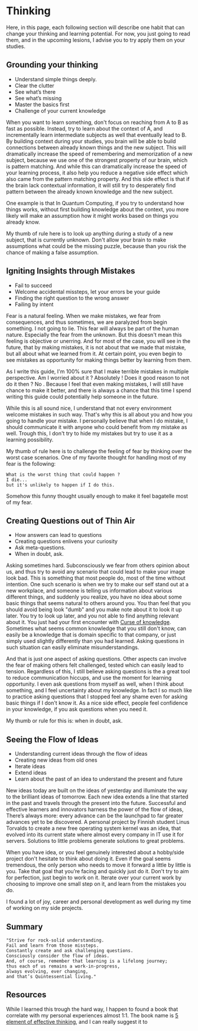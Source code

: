 # Thinking

Here, in this page, each following section will describe one habit that can change your thinking and learning potential.
For now, you just going to read them, and in the upcoming lesions, I advise you to try apply them on your studies.

## Grounding your thinking

* Understand simple things deeply.
* Clear the clutter
* See what’s there
* See what’s missing
* Master the basics first
* Challenge of your current knowledge

When you want to learn something, don't focus on reaching from A to B as fast as possible.
Instead, try to learn about the context of A, and incrementally learn intermediate subjects as well that eventually lead to B.
By building context during your studies, you brain will be able to build connections between already known things and the new subject.
This will dramatically increase the speed of remembering and memorization of a new subject, because we use one of the strongest property of our brain, which is pattern matching.
And while this can dramatically increase the speed of your learning process, it also help you reduce a negative side effect which also came from the pattern matching property.
And this side effect is that if the brain lack contextual information, it will still try to desperately find pattern between the already known knowledge and the new subject.

One example is that In Quantum Computing, if you try to understand how things works, without first building knowledge about the context,
you more likely will make an assumption how it might works based on things you already know.

My thumb of rule here is to look up anything during a study of a new subject, that is currently unknown.
Don't allow your brain to make assumptions what could be the missing puzzle,
because than you risk the chance of making a false assumption.

## Igniting Insights through Mistakes

* Fail to succeed
* Welcome accidental missteps, let your errors be your guide
* Finding the right question to the wrong answer
* Failing by intent

Fear is a natural feeling. When we make mistakes, we fear from consequences, and thus sometimes,
we are paralyzed from begin something. I not going to lie. This fear will always be part of the human nature.
Especially the fear from the unknown. But this doesn't mean this feeling is objective or unerring.
And for most of the case, you will see in the future, that by making mistakes,
it is not about that we made that mistake, but all about what we learned from it.
At certain point, you even begin to see mistakes as opportunity for making things better by learning from them.

As I write this guide, I'm 100% sure that I make terrible mistakes in multiple perspective.
Am I worried about it ? Absolutely ! Does it good reason to not do it then ? No .
Because I feel that even making mistakes, I will still have chance to make it better,
and there is always a chance that this time I spend writing this guide could potentially help someone in the future.

While this is all sound nice, I understand that not every environment welcome mistakes in such way.
That's why this is all about you and how you going to handle your mistake.
I personally believe that when I do mistake, I should communicate it with anyone who could benefit from my mistake as well.
Trough this, I don't try to hide my mistakes but try to use it as a learning possibility.

My thumb of rule here is to challenge the feeling of fear by thinking over the worst case scenarios.
One of my favorite thought for handling most of my fear is the following:

    What is the worst thing that could happen ?
    I die...
    but it's unlikely to happen if I do this.

Somehow this funny thought usually enough to make it feel bagatelle most of my fear.

## Creating Questions out of Thin Air

* How answers can lead to questions
* Creating questions enlivens your curiosity
* Ask meta-questions.
* When in doubt, ask.

Asking sometimes hard. Subconsciously we fear from others opinion about us,
and thus try to avoid any scenario that could lead to make your image look bad.
This is something that most people do, most of the time without intention.
One such scenario is when we try to make our self stand out at a new workplace,
and someone is telling us information about various different things,
and suddenly you realize, you have no idea about some basic things that seems natural to others around you.
You than feel that you should avoid being look "dumb" and you make note about it to look it up later.
You try to look up later, and you not able to find anything relevant about it.
You just had your first encounter with [Curse of knowledge](https://en.wikipedia.org/wiki/Curse_of_knowledge).
Sometimes what seems common knowledge that you still don't know, can easily be a knowledge that is domain specific to that company,
or just simply used slightly differently than you had learned. Asking questions in such situation can easily eliminate misunderstandings.

And that is just one aspect of asking questions. Other aspects can involve the fear of making others felt challenged, tested which can easily lead to tension.
Regardless of this, I still believe asking questions is the a great tool to reduce communication hiccups, and use the moment for learning opportunity.
I even ask questions from myself as well, when I think about something, and I feel uncertainty about my knowledge.
In fact I so much like to practice asking questions that I stopped feel any shame even for asking basic things if I don't know it.
As a nice side effect, people feel confidence in your knowledge, if you ask questions when you need it.

My thumb or rule for this is: when in doubt, ask.

## Seeing the Flow of Ideas

* Understanding current ideas through the flow of ideas
* Creating new ideas from old ones
* Iterate ideas
* Extend ideas
* Learn about the past of an idea to understand the present and future

New ideas today are built on the ideas of yesterday and illuminate the way to the brilliant ideas of tomorrow.
Each new idea extends a line that started in the past and travels through the present into the future.
Successful and effective learners and innovators harness the power of the flow of ideas,
There’s always more: every advance can be the launchpad to far greater advances yet to be discovered.
A personal project by Finnish student Linus Torvalds to create a new free operating system kernel was an idea,
that evolved into its current state where almost every company in IT use it for servers.
Solutions to little problems generate solutions to great problems.

When you have idea, or you feel genuinely interested about a hobby/side project don't hesitate to think about doing it.
Even if the goal seems tremendous, the only person who needs to move it forward a little by little is you.
Take that goal that you’re facing and quickly just do it. Don't try to aim for perfection, just begin to work on it.
Iterate over your current work by choosing to improve one small step on it, and learn from the mistakes you do.

I found a lot of joy, career and personal development as well during my time of working on my side projects.

## Summary

    "Strive for rock-solid understanding.
    Fail and learn from those missteps.
    Constantly create and ask challenging questions.
    Consciously consider the flow of ideas.
    And, of course, remember that learning is a lifelong journey;
    thus each of us remains a work-in-progress,
    always evolving, ever changing,
    and that’s Quintessential living."

## Resources

While I learned this trough the hard way, I happen to found a book that correlate with my personal experiences almost 1:1.
The book name is [5 element of effective thinking](https://www.youtube.com/watch?v=d6VCaNqK66s),
and I can really suggest it to
